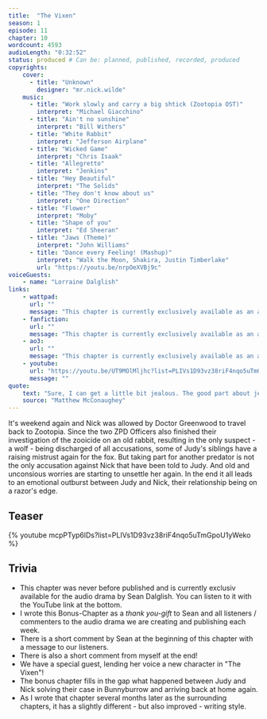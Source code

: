 ```yaml
---
title:  "The Vixen"
season: 1
episode: 11
chapter: 10
wordcount: 4593
audioLength: "0:32:52"
status: produced # Can be: planned, published, recorded, produced
copyrights:
    cover:
      - title: "Unknown"
        designer: "mr.nick.wilde"
    music:
      - title: "Work slowly and carry a big shtick (Zootopia OST)"
        interpret: "Michael Giacchino"
      - title: "Ain't no sunshine"
        interpret: "Bill Withers"
      - title: "White Rabbit"
        interpret: "Jefferson Airplane"
      - title: "Wicked Game"
        interpret: "Chris Isaak"
      - title: "Allegretto"
        interpret: "Jenkins"
      - title: "Hey Beautiful"
        interpret: "The Solids"
      - title: "They don't know about us"
        interpret: "One Direction"
      - title: "Flower"
        interpret: "Moby"
      - title: "Shape of you"
        interpret: "Ed Sheeran"
      - title: "Jaws (Theme)"
        interpret: "John Williams"
      - title: "Dance every Feeling! (Mashup)"
        interpret: "Walk the Moon, Shakira, Justin Timberlake"
        url: "https://youtu.be/nrpOeXVBj9c"
voiceGuests:
    - name: "Lorraine Dalglish"
links:
    - wattpad:
      url: ""
      message: "This chapter is currently exclusively available as an audio drama!"
    - fanfiction:
      url: ""
      message: "This chapter is currently exclusively available as an audio drama!"
    - ao3:
      url: ""
      message: "This chapter is currently exclusively available as an audio drama!"
    - youtube:
      url: "https://youtu.be/UT9MOlMljhc?list=PLIVs1D93vz38riF4nqo5uTmGpoU1yWeko"
      message: ""
quote:
    text: "Sure, I can get a little bit jealous. The good part about jealousy is that it comes from passion. It’s also the dangerous part and it’s an ugly emotion that hurts."
    source: "Matthew McConaughey"
---
```

It's weekend again and Nick was allowed by Doctor Greenwood to travel back to Zootopia. Since the two ZPD Officers also finished their investigation of the zooicide on an old rabbit, resulting in the only suspect - a wolf - being discharged of all accusations, some of Judy's siblings have a raising mistrust again for the fox. But taking part for another predator is not the only accusation against Nick that have been told to Judy. And old and unconsious worries are starting to unsettle her again. In the end it all leads to an emotional outburst between Judy and Nick, their relationship being on a razor's edge.

## Teaser

{% youtube mcpPTyp6lDs?list=PLIVs1D93vz38riF4nqo5uTmGpoU1yWeko %}

## Trivia
- This chapter was never before published and is currently exclusiv available for the audio drama by Sean Dalglish. You can listen to it with the YouTube link at the bottom.
- I wrote this Bonus-Chapter as a _thank you-gift_ to Sean and all listeners / commenters to the audio drama we are creating and publishing each week.
- There is a short comment by Sean at the beginning of this chapter with a message to our listeners.
- There is also a short comment from myself at the end!
- We have a special guest, lending her voice a new character in "The Vixen"!
- The bonus chapter fills in the gap what happened between Judy and Nick solving their case in Bunnyburrow and arriving back at home again.
- As I wrote that chapter several months later as the surrounding chapters, it has a slightly different - but also improved - writing style.